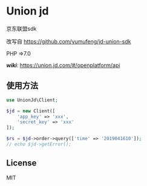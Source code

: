 Union jd
=======
京东联盟sdk

改写自 https://github.com/yumufeng/jd-union-sdk

PHP =>7.0

***wiki***: https://union.jd.com/#/openplatform/api

## 使用方法

```php
use UnionJd\Client;

$jd = new Client([
    'app_key' => 'xxx',
    'secret_key' => 'xxx'
]);

$rs = $jd->order->query(['time' => '2019041610']);
// echo $jd->getError();

```

## License

MIT